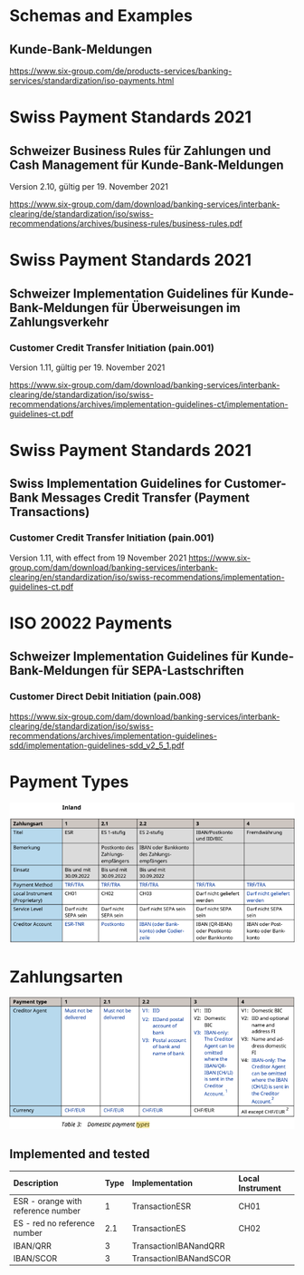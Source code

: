 ﻿# Schemas and Examples
## Kunde-Bank-Meldungen

https://www.six-group.com/de/products-services/banking-services/standardization/iso-payments.html

# Swiss Payment Standards 2021
## Schweizer Business Rules für Zahlungen und Cash Management für Kunde-Bank-Meldungen
Version 2.10, gültig per 19. November 2021

https://www.six-group.com/dam/download/banking-services/interbank-clearing/de/standardization/iso/swiss-recommendations/archives/business-rules/business-rules.pdf

# Swiss Payment Standards 2021

## Schweizer Implementation Guidelines für Kunde-Bank-Meldungen für Überweisungen im Zahlungsverkehr

### Customer Credit Transfer Initiation (pain.001)

Version 1.11, gültig per 19. November 2021

https://www.six-group.com/dam/download/banking-services/interbank-clearing/de/standardization/iso/swiss-recommendations/archives/implementation-guidelines-ct/implementation-guidelines-ct.pdf

# Swiss Payment Standards 2021 
## Swiss Implementation Guidelines for Customer-Bank Messages Credit Transfer (Payment Transactions)

### Customer Credit Transfer Initiation (pain.001)

Version 1.11, with effect from 19 November 2021 
https://www.six-group.com/dam/download/banking-services/interbank-clearing/en/standardization/iso/swiss-recommendations/implementation-guidelines-ct.pdf

# ISO 20022 Payments

## Schweizer Implementation Guidelines für Kunde-Bank-Meldungen für SEPA-Lastschriften

### Customer Direct Debit Initiation (pain.008)

https://www.six-group.com/dam/download/banking-services/interbank-clearing/de/standardization/iso/swiss-recommendations/archives/implementation-guidelines-sdd/implementation-guidelines-sdd_v2_5_1.pdf

# Payment Types

![Paymenttypes](Assets/zahlungsarten.png)

# Zahlungsarten

![Paymenttypes](Assets/paymenttypes.png)

## Implemented and tested

|  Description | Type  | Implementation  | Local Instrument |
|:---|:---|:---|:---|
| ESR - orange with reference number| 1  | TransactionESR  | CH01 |
| ES - red no reference number| 2.1  | TransactionES  | CH02 |
| IBAN/QRR  | 3  |  TransactionIBANandQRR | |
| IBAN/SCOR  | 3  |  TransactionIBANandSCOR | |
